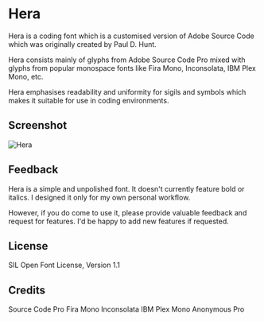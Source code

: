 # Hera
Hera is a coding font which is a customised version of Adobe Source Code which
was originally created by Paul D. Hunt.

Hera consists mainly of glyphs from Adobe Source Code Pro mixed with glyphs from
popular monospace fonts like Fira Mono, Inconsolata, IBM Plex Mono, etc.

Hera emphasises readability and uniformity for sigils and symbols which makes
it suitable for use in coding environments.

## Screenshot 
![Hera](JavaScript.svg)

## Feedback
Hera is a simple and unpolished font. It doesn't currently feature bold or
italics. I designed it only for my own personal workflow.

However, if you do come to use it, please provide valuable feedback and request
for features. I'd be happy to add new features if requested.

## License
SIL Open Font License, Version 1.1

## Credits
Source Code Pro
Fira Mono
Inconsolata
IBM Plex Mono
Anonymous Pro
